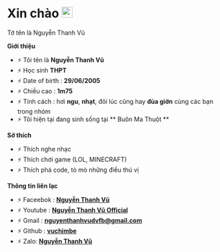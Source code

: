 <h1> Xin chào <img src="https://github.com/souvikguria98/souvikguria98/blob/master/Hi.gif" width="25"></h1> 
Tớ tên là Nguyễn Thanh Vũ

**Giới thiệu**

- ⚡ Tôi tên là **Nguyễn Thanh Vũ**
- ⚡ Học sinh **THPT**
- ⚡ Date of birth : **29/06/2005**
- ⚡ Chiều cao : **1m75**
- ⚡ Tính cách : hơi **ngu**, **nhạt**, đôi lúc cũng hay **đùa giỡn** cùng các bạn trong nhóm
- ⚡ Tôi hiện tại đang sinh sống tại ** Buôn Ma Thuột **

**Sở thích**

- ⚡ Thích nghe nhạc 
- ⚡ Thích chơi game (LOL, MINECRAFT)
- ⚡ Thích phá code, tò mò những điều thú vị

**Thông tin liên lạc**

- ⚡ Faceebok : **[Nguyễn Thanh Vũ](https://www.facebook/thanhvu.user)**
- ⚡ Youtube : **[Nguyễn Thanh Vũ Official](https://www.youtube.com/channel/)**
- ⚡ Gmail : **[nguyenthanhvudvfb@gmail.com](https://gmail.com)**
- ⚡ Github : **[vuchimbe](https://github.com/vuchimbe)**
- ⚡ Zalo: **[Nguyễn Thanh Vũ](https://zalo.me/0866810260)**
